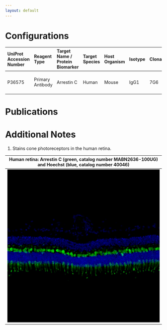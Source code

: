 ```yaml
---
layout: default
---
```


# Configurations

| UniProt Accession Number   | Reagent Type     | Target Name / Protein Biomarker   | Target Species   | Host Organism   | Isotype   | Clonality   | Vendor         | Catalog Number   | Conjugate    | RRID       | Availability   | Method        | Tissue Preservation               | Target Tissue   | Tissue State   | Detergent    | Antigen Retrieval Conditions   | Dye Inactivation Conditions   | Recommend   | Agree                                                        | Disagree   | Contributor                                                  | Notes       |
|:---------------------------|:-----------------|:----------------------------------|:-----------------|:----------------|:----------|:------------|:---------------|:-----------------|:-------------|:-----------|:---------------|:--------------|:----------------------------------|:----------------|:---------------|:-------------|:-------------------------------|:------------------------------|:------------|:-------------------------------------------------------------|:-----------|:-------------------------------------------------------------|:------------|
| P36575                     | Primary Antibody | Arrestin C                        | Human            | Mouse           | IgG1      | 7G6         | MilliporeSigma | MABN2636-100UG   | Unconjugated | AB_2935804 | Stock          | IBEX2D Manual | 1:4 Cytofix/Cytoperm Fixed Frozen | Retina          | NA             | 0.1% Saponin | NA                             | NA                            | Yes         | [0000-0003-2088-8310](https://orcid.org/0000-0003-2088-8310) | NA         | [0000-0003-2088-8310](https://orcid.org/0000-0003-2088-8310) | [1](#notes) |

# Publications



# Additional Notes

<a name="notes"></a>
1. Stains cone photoreceptors in the human retina.

| Human retina: Arrestin C (green, catalog number MABN2636-100UG) and Hoechst (blue, catalog number 40046) |
|:-------:|
| ![](Arrestin_C_Unconjugated_MilliporeSigma_MABN2636.jpg) |
